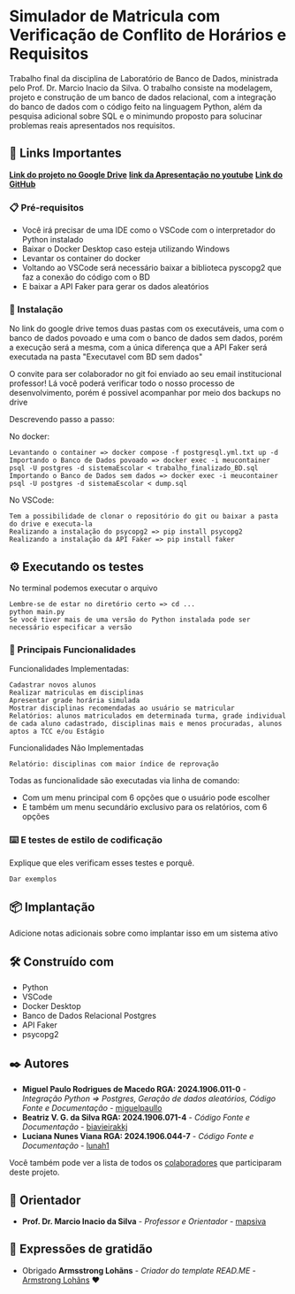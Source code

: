 # Simulador de Matricula com Verificação de Conflito de Horários e Requisitos

Trabalho final da disciplina de Laboratório de Banco de Dados, ministrada pelo Prof. Dr. Marcio Inacio da Silva.
O trabalho consiste na modelagem, projeto e construção de um banco de dados relacional, com a integração do banco de dados com o código feito na linguagem Python, além da pesquisa adicional sobre SQL e o minimundo proposto para solucinar problemas reais apresentados nos requisitos.

## 🚀 Links Importantes

**[Link do projeto no Google Drive]([drive](https://drive.google.com/drive/folders/1Vt2SG8_wW8Xkm1AGNM46SmzwrAI0XIV3))**
**[link da Apresentação no youtube]()**
**[Link do GitHub]([git](https://github.com/miguelpaullo/Lab-BD))**

### 📋 Pré-requisitos

* Você irá precisar de uma IDE como o VSCode com o interpretador do Python instalado
* Baixar o Docker Desktop caso esteja utilizando Windows
* Levantar os container do docker
* Voltando ao VSCode será necessário baixar a biblioteca pyscopg2 que faz a conexão do código com o BD
* E baixar a API Faker para gerar os dados aleatórios

### 🔧 Instalação

No link do google drive temos duas pastas com os executáveis, uma com o banco de dados povoado e uma com o banco de dados sem dados, porém a execução será a mesma, com a única diferença que a API Faker será executada na pasta "Executavel com BD sem dados"

O convite para ser colaborador no git foi enviado ao seu email institucional professor!
Lá você poderá verificar todo o nosso processo de desenvolvimento, porém é possivel acompanhar por meio dos backups no drive

Descrevendo passo a passo:

No docker:

```
Levantando o container => docker compose -f postgresql.yml.txt up -d
Importando o Banco de Dados povoado => docker exec -i meucontainer psql -U postgres -d sistemaEscolar < trabalho_finalizado_BD.sql
Importando o Banco de Dados sem dados => docker exec -i meucontainer psql -U postgres -d sistemaEscolar < dump.sql
```

No VSCode:

```
Tem a possibilidade de clonar o repositório do git ou baixar a pasta do drive e executa-la
Realizando a instalação do psycopg2 => pip install psycopg2
Realizando a instalação da API Faker => pip install faker
```

## ⚙️ Executando os testes

No terminal podemos executar o arquivo

```
Lembre-se de estar no diretório certo => cd ...
python main.py
Se você tiver mais de uma versão do Python instalada pode ser necessário especificar a versão
```

### 🔩 Principais Funcionalidades

Funcionalidades Implementadas:

```
Cadastrar novos alunos
Realizar matriculas em disciplinas
Apresentar grade horária simulada
Mostrar disciplinas recomendadas ao usuário se matricular
Relatórios: alunos matriculados em determinada turma, grade individual de cada aluno cadastrado, disciplinas mais e menos procuradas, alunos aptos a TCC e/ou Estágio
```

Funcionalidades Não Implementadas

```
Relatório: disciplinas com maior índice de reprovação
```

Todas as funcionalidade são executadas via linha de comando:
* Com um menu principal com 6 opções que o usuário pode escolher
* E também um menu secundário exclusivo para os relatórios, com 6 opções

### ⌨️ E testes de estilo de codificação

Explique que eles verificam esses testes e porquê.

```
Dar exemplos
```

## 📦 Implantação

Adicione notas adicionais sobre como implantar isso em um sistema ativo

## 🛠️ Construído com

* Python
* VSCode
* Docker Desktop
* Banco de Dados Relacional Postgres
* API Faker
* psycopg2

## ✒️ Autores

* **Miguel Paulo Rodrigues de Macedo RGA: 2024.1906.011-0** - *Integração Python => Postgres, Geração de dados aleatórios, Código Fonte e Documentação* - [miguelpaullo](https://github.com/miguelpaullo)
* **Beatriz V. G. da Silva RGA: 2024.1906.071-4** - *Código Fonte e Documentação* - [biavieirakkj](https://github.com/biavieirakkj)
* **Luciana Nunes Viana RGA: 2024.1906.044-7** - *Código Fonte e Documentação* - [lunah1](https://github.com/lunah1)

Você também pode ver a lista de todos os [colaboradores](https://github.com/usuario/projeto/colaboradores) que participaram deste projeto.

## 📄 Orientador

* **Prof. Dr. Marcio Inacio da Silva** - *Professor e Orientador* - [mapsiva](https://github.com/mapsiva)

## 🎁 Expressões de gratidão

* Obrigado **Armsstrong Lohãns** - *Criador do template READ.ME* - [Armstrong Lohãns](https://gist.github.com/lohhans) ❤️
